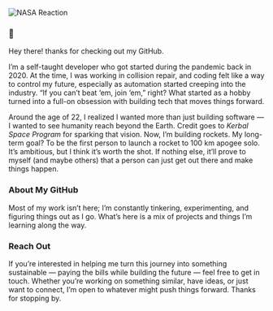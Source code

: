 ![NASA Reaction](https://media.giphy.com/media/S99cgkURVO62qemEKM/giphy.gif)
### 🫡 

Hey there! thanks for checking out my GitHub.

I’m a self-taught developer who got started during the pandemic back in 2020. At the time, I was working in collision repair, and coding felt like a way to control my future, especially as automation started creeping into the industry. “If you can’t beat ‘em, join ‘em,” right? What started as a hobby turned into a full-on obsession with building tech that moves things forward.

Around the age of 22, I realized I wanted more than just building software — I wanted to see humanity reach beyond the Earth. Credit goes to *Kerbal Space Program* for sparking that vision. Now, I’m building rockets. My long-term goal? To be the first person to launch a rocket to 100 km apogee solo. It’s ambitious, but I think it’s worth the shot. If nothing else, it’ll prove to myself (and maybe others) that a person can just get out there and make things happen.

### About My GitHub

Most of my work isn’t here; I’m constantly tinkering, experimenting, and figuring things out as I go. What’s here is a mix of projects and things I’m learning along the way.

### Reach Out

If you’re interested in helping me turn this journey into something sustainable — paying the bills while building the future — feel free to get in touch. Whether you’re working on something similar, have ideas, or just want to connect, I’m open to whatever might push things forward. Thanks for stopping by.
